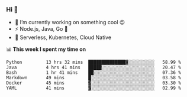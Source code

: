 ### Hi 👋

<!--
**nodejh/nodejh** is a ✨ _special_ ✨ repository because its `README.md` (this file) appears on your GitHub profile.

Here are some ideas to get you started:

- 🔭 I’m currently working on ...
- 🌱 I’m currently learning ...
- 👯 I’m looking to collaborate on ...
- 🤔 I’m looking for help with ...
- 💬 Ask me about ...
- 📫 How to reach me: ...
- 😄 Pronouns: ...
- ⚡ Fun fact: ...
-->

- 🔭 I’m currently working on something cool :wink:
- ⚡ Node.js, Java, Go :thought_balloon:
- 🤖 Serverless, Kubernetes, Cloud Native

📊 **This week I spent my time on**

<!--START_SECTION:waka-->

```text
Python         13 hrs 32 mins  ██████████████▓░░░░░░░░░░   58.99 %
Java           4 hrs 41 mins   █████░░░░░░░░░░░░░░░░░░░░   20.47 %
Bash           1 hr 41 mins    ██░░░░░░░░░░░░░░░░░░░░░░░   07.36 %
Markdown       49 mins         █░░░░░░░░░░░░░░░░░░░░░░░░   03.58 %
Docker         45 mins         ▓░░░░░░░░░░░░░░░░░░░░░░░░   03.30 %
YAML           41 mins         ▓░░░░░░░░░░░░░░░░░░░░░░░░   02.99 %
```

<!--END_SECTION:waka-->


<!--
:traffic_light: **Visitors**

![visitors](https://visitor-badge.glitch.me/badge?page_id=nodejh.nodejh)
-->
